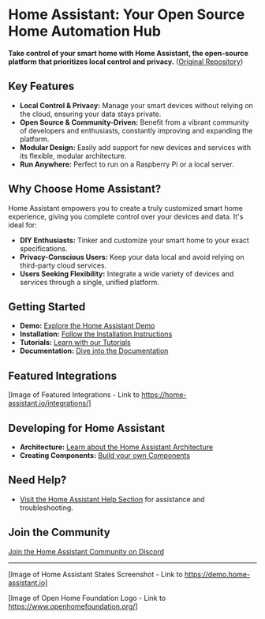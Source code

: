 # Home Assistant: Your Open Source Home Automation Hub

**Take control of your smart home with Home Assistant, the open-source platform that prioritizes local control and privacy.**  ([Original Repository](https://github.com/home-assistant/core))

## Key Features

*   **Local Control & Privacy:**  Manage your smart devices without relying on the cloud, ensuring your data stays private.
*   **Open Source & Community-Driven:** Benefit from a vibrant community of developers and enthusiasts, constantly improving and expanding the platform.
*   **Modular Design:**  Easily add support for new devices and services with its flexible, modular architecture.
*   **Run Anywhere:** Perfect to run on a Raspberry Pi or a local server.

## Why Choose Home Assistant?

Home Assistant empowers you to create a truly customized smart home experience, giving you complete control over your devices and data.  It's ideal for:

*   **DIY Enthusiasts:** Tinker and customize your smart home to your exact specifications.
*   **Privacy-Conscious Users:**  Keep your data local and avoid relying on third-party cloud services.
*   **Users Seeking Flexibility:** Integrate a wide variety of devices and services through a single, unified platform.

## Getting Started

*   **Demo:** [Explore the Home Assistant Demo](https://demo.home-assistant.io)
*   **Installation:** [Follow the Installation Instructions](https://home-assistant.io/getting-started/)
*   **Tutorials:** [Learn with our Tutorials](https://home-assistant.io/getting-started/automation/)
*   **Documentation:** [Dive into the Documentation](https://home-assistant.io/docs/)

## Featured Integrations

[Image of Featured Integrations - Link to https://home-assistant.io/integrations/]

##  Developing for Home Assistant

*   **Architecture:**  [Learn about the Home Assistant Architecture](https://developers.home-assistant.io/docs/architecture_index/)
*   **Creating Components:** [Build your own Components](https://developers.home-assistant.io/docs/creating_component_index/)

##  Need Help?

*   [Visit the Home Assistant Help Section](https://home-assistant.io/help/) for assistance and troubleshooting.

##  Join the Community

[Join the Home Assistant Community on Discord](https://www.home-assistant.io/join-chat/)

---

[Image of Home Assistant States Screenshot - Link to https://demo.home-assistant.io]

[Image of Open Home Foundation Logo - Link to https://www.openhomefoundation.org/]